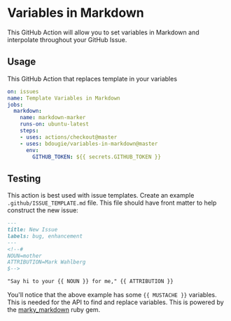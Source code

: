 # Variables in Markdown
This GitHub Action will allow you to set variables in Markdown and interpolate throughout your GitHub Issue.

## Usage

This GitHub Action that replaces template in your variables

```yml
on: issues
name: Template Variables in Markdown
jobs:
  markdown:
    name: markdown-marker
    runs-on: ubuntu-latest
    steps:
    - uses: actions/checkout@master
    - uses: bdougie/variables-in-markdown@master
      env:
        GITHUB_TOKEN: ${{ secrets.GITHUB_TOKEN }}

```
## Testing

This action is best used with issue templates. Create an example `.github/ISSUE_TEMPLATE.md` file. This file should have front matter to help construct the new issue:

```markdown
---
title: New Issue
labels: bug, enhancement
---
<!--#
NOUN=mother
ATTRIBUTION=Mark Wahlberg
$-->

"Say hi to your {{ NOUN }} for me," {{ ATTRIBUTION }}
```

You'll notice that the above example has some `{{ MUSTACHE }}` variables. This is needed for the API to find and replace variables. This is powered by the [marky_markdown](https://rubygems.org/gems/marky_markdown) ruby gem.

